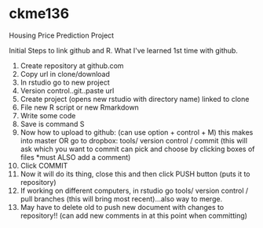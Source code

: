 # ckme136
Housing Price Prediction Project





Initial Steps to link github and R. What I've learned 1st time with github.

1)	Create repository at github.com
2)	Copy url in clone/download
3)	In rstudio go to new project
4)	Version control..git..paste url
5)	Create project (opens new rstudio with directory name) linked to clone
6)	File new R script or new Rmarkdown
7)	Write some code
8)	Save is command S
9)	Now how to upload to github: (can use option + control + M) this makes into master OR go to dropbox: tools/ version control / commit (this will ask which you want to commit can pick and choose by clicking boxes of files *must ALSO add a comment)
10)	Click COMMIT
11)	Now it will do its thing, close this and then click PUSH button (puts it to repository)
12)	If working on different  computers, in rstudio go tools/ version control / pull branches (this will bring most recent)…also way to merge.
13)	May have to delete old to push new document with changes to repository!! (can add new comments in at this point when committing)


